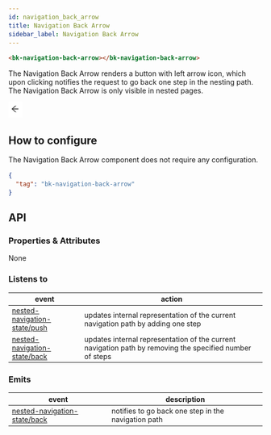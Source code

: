 ```yaml
---
id: navigation_back_arrow
title: Navigation Back Arrow
sidebar_label: Navigation Back Arrow
---
```




<!--
WARNING:
This file is automatically generated. Please edit the 'README' file of the corresponding component and run `yarn copy:docs`
-->


[nested-navigation-state/back]: /microfrontend-composer/back-kit/70_events.md#nested-navigation-state---back
[nested-navigation-state/push]: /microfrontend-composer/back-kit/70_events.md#nested-navigation-state---push



```html
<bk-navigation-back-arrow></bk-navigation-back-arrow>
```

The Navigation Back Arrow renders a button with left arrow icon, which upon clicking notifies the request to go back one step in the nesting path. The Navigation Back Arrow is only visible in nested pages.

![navigation-back-arrow](img/bk-navigation-back-arrow.png)

## How to configure

The Navigation Back Arrow component does not require any configuration.

```json
{
  "tag": "bk-navigation-back-arrow"
}
```

## API

### Properties & Attributes

None

### Listens to


| event | action|
|-------|--------|
|[nested-navigation-state/push][nested-navigation-state/push]|updates internal representation of the current navigation path by adding one step|
|[nested-navigation-state/back][nested-navigation-state/back]|updates internal representation of the current navigation path by removing the specified number of steps|

### Emits


| event | description |
|-------|-------------|
|[nested-navigation-state/back][nested-navigation-state/back]|notifies to go back one step in the navigation path|
